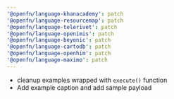 ```yaml
---
'@openfn/language-khanacademy': patch
'@openfn/language-resourcemap': patch
'@openfn/language-telerivet': patch
'@openfn/language-openimis': patch
'@openfn/language-beyonic': patch
'@openfn/language-cartodb': patch
'@openfn/language-openhim': patch
'@openfn/language-maximo': patch
---
```


- cleanup examples wrapped with `execute()` function
- Add example caption and add sample payload

